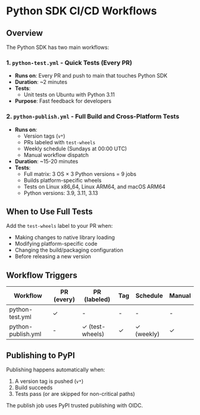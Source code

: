 # Python SDK CI/CD Workflows

## Overview

The Python SDK has two main workflows:

### 1. `python-test.yml` - Quick Tests (Every PR)
- **Runs on**: Every PR and push to main that touches Python SDK
- **Duration**: ~2 minutes
- **Tests**: 
  - Unit tests on Ubuntu with Python 3.11
- **Purpose**: Fast feedback for developers

### 2. `python-publish.yml` - Full Build and Cross-Platform Tests
- **Runs on**:
  - Version tags (`v*`)
  - PRs labeled with `test-wheels`
  - Weekly schedule (Sundays at 00:00 UTC)
  - Manual workflow dispatch
- **Duration**: ~15-20 minutes
- **Tests**: 
  - Full matrix: 3 OS × 3 Python versions = 9 jobs
  - Builds platform-specific wheels
  - Tests on Linux x86_64, Linux ARM64, and macOS ARM64
  - Python versions: 3.9, 3.11, 3.13

## When to Use Full Tests

Add the `test-wheels` label to your PR when:
- Making changes to native library loading
- Modifying platform-specific code
- Changing the build/packaging configuration
- Before releasing a new version

## Workflow Triggers

| Workflow | PR (every) | PR (labeled) | Tag | Schedule | Manual |
|----------|------------|--------------|-----|----------|---------|
| python-test.yml | ✓ | - | - | - | - |
| python-publish.yml | - | ✓ (test-wheels) | ✓ | ✓ (weekly) | ✓ |

## Publishing to PyPI

Publishing happens automatically when:
1. A version tag is pushed (`v*`)
2. Build succeeds
3. Tests pass (or are skipped for non-critical paths)

The publish job uses PyPI trusted publishing with OIDC.